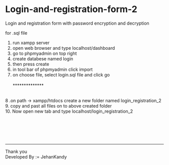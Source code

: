 # Login-and-registration-form-2
Login and registration form with password encryption and decryption
<br>

for .sql file
<br>
1. run xampp server<br>
2. open web browser and type localhost/dashboard<br>
3. go to phpmyadmin on top right<br>
4. create databese named login<br>
5. then press create<br>
6. in tool bar of phpmyadmin click import<br>
7. on choose file, select login.sql file and click go<br><br>
**************<br><br>

8 .on path -> xampp/htdocs create a new folder named login_registration_2<br>
9. copy and past all files on to above created folder<br>
10. Now open new tab and type localhost/login_registration_2<br>

<br><br><br><br>
************

Thank you <br>
Developed By := JehanKandy
